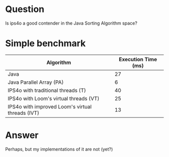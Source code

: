 # Question
Is ips4o a good contender in the Java Sorting Algorithm space?

# Simple benchmark
| Algorithm                        | Execution Time (ms) |
|----------------------------------|---------------------|
| Java                             | 27                  |
| Java Parallel Array (PA)         | 6                   |
| IPS4o with traditional threads (T) | 40                  |
| IPS4o with Loom's virtual threads (VT) | 25              |
| IPS4o with improved Loom's virtual threads (IVT) | 13 |

# Answer
Perhaps, but my implementations of it are not (yet?)
